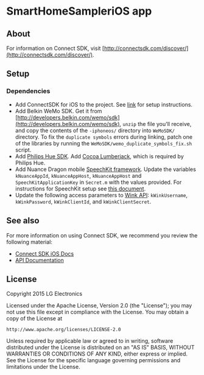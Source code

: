 # SmartHomeSampleriOS app

## About

For information on Connect SDK, visit [http://connectsdk.com/discover/](http://connectsdk.com/discover/).

## Setup

### Dependencies

- Add ConnectSDK for iOS to the project. See [link](https://github.com/ConnectSDK/Connect-SDK-iOS) for setup instructions.
- Add Belkin WeMo SDK. Get it from [http://developers.belkin.com/wemo/sdk](http://developers.belkin.com/wemo/sdk), `unzip` the file you'll receive, and copy the contents of the `-iphoneos/` directory into `WeMoSDK/` directory. To fix the `duplicate symbols` errors during linking, patch one of the libraries by running the `WeMoSDK/wemo_duplicate_symbols_fix.sh` script.
- Add [Philips Hue SDK](http://www.developers.meethue.com/documentation/apple-sdk). Add [Cocoa Lumberjack](https://github.com/PhilipsHue/PhilipsHueSDK-iOS-OSX/tree/master/Lumberjack), which is required by Philips Hue.
- Add Nuance Dragon mobile [SpeechKit framework](http://nuancemobiledeveloper.com/public/index.php). Update the variables `kNuanceAppId`, `kNuanceAppHost`, `kNuanceAppHost` and `SpeechKitApplicationKey` in `Secret.m` with the values provided. For instructions for SpeechKit setup see [this document](http://dragonmobile.nuancemobiledeveloper.com/public/Help/DragonMobileSDKReference_iOS/SpeechKit_Guide/ServerConnection.html).
- Update the following access parameters to [Wink API](http://docs.wink.apiary.io): `kWinkUsername`, `kWinkPassword`, `kWinkClientId`, and `kWinkClientSecret`.

## See also

For more information on using Connect SDK, we recommend you review the following material:

- [Connect SDK iOS Docs](http://connectsdk.com/docs/ios)
- [API Documentation](http://connectsdk.com/apis/ios/)

## License

Copyright 2015 LG Electronics

Licensed under the Apache License, Version 2.0 (the "License");
you may not use this file except in compliance with the License.
You may obtain a copy of the License at

    http://www.apache.org/licenses/LICENSE-2.0

Unless required by applicable law or agreed to in writing, software
distributed under the License is distributed on an "AS IS" BASIS,
WITHOUT WARRANTIES OR CONDITIONS OF ANY KIND, either express or implied.
See the License for the specific language governing permissions and
limitations under the License.
